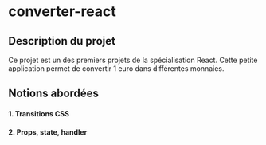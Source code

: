 # converter-react
## Description du projet
Ce projet est un des premiers projets de la spécialisation React. Cette petite application permet de convertir 1 euro dans différentes monnaies. 
## Notions abordées
#### 1. Transitions CSS
#### 2. Props, state, handler
